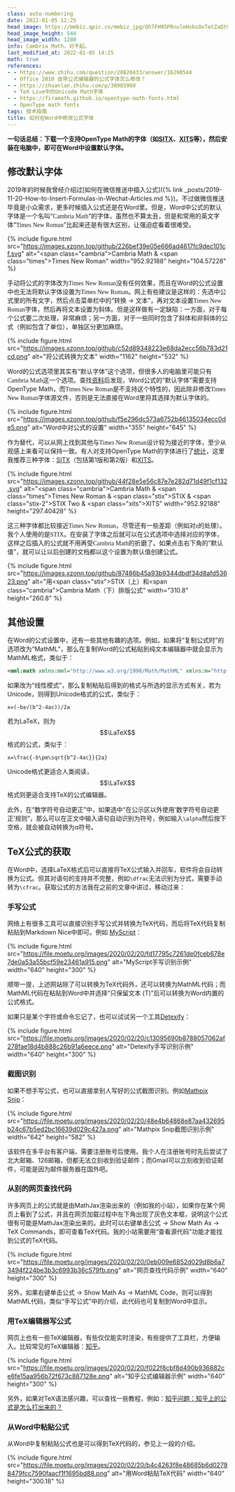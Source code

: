 ```yaml
---
class: auto-numbering
date: 2022-01-05 12:25
head_image: https://mmbiz.qpic.cn/mmbiz_jpg/Qh7FH95PRnuloHxksOxTetZaQtOicZ5boXOu9szzEziaUHWtyO0PeHg3PB5xv1oWUlVfib6ITYKhqpkia3CuEpma9w/0
head_image_height: 544
head_image_width: 1280
info: Cambria Math，对不起。
last_modified_at: 2022-01-05 14:25
math: true
references: 
- - https://www.zhihu.com/question/20820433/answer/16290544
  - Office 2010 自带公式编辑器的公式字体怎么修改？
- - https://zhuanlan.zhihu.com/p/30985960
  - TeX Live中的Unicode Math字体
- - https://firamath.github.io/opentype-math-fonts.html
  - OpenType math fonts
tags: 技术指南
title: 如何在Word中修改公式字体
---
```

<style>
  .times {
    font-family: "Times New Roman", Times, serif;
  }

  .cambria {
    font-family: "Cambria Math", Cambria, serif;
  }

  .stix {
    font-family: "STIX Math", STIX, "Times New Roman", Times, serif;
  }

  .stix-2 {
    font-family: "STIX Two Math", "STIX Two", "Times New Roman", Times, serif;
  }

  .xits {
    font-family: "XITS Math", XITS, "Times New Roman", Times, serif;
  }
</style>

**一句话总结：下载一个支持OpenType Math的字体（如[SITX](https://www.stixfonts.org/)、[XITS](https://github.com/aliftype/xits)等），然后安装在电脑中，即可在Word中设置默认字体。**

## 修改默认字体
2019年的时候我曾经介绍过[如何在微信推送中插入公式]({% link _posts/2019-11-20-How-to-Insert-Formulas-in-Wechat-Articles.md %})。不过做微信推送毕竟是小众需求，更多时候插入公式还是在Word里。但是，Word中公式的默认字体是一个名叫“<span class="cambria">Cambria Math</span>”的字体，虽然也不算太丑，但是和常用的英文字体“<span class="times">Times New Roman</span>”比起来还是有很大区别，让强迫症看着很难受。

{% include figure.html src="https://images.xzonn.top/github/226bef39e05e666ad4617fc9dec101cf.svg" alt="<span class=\"cambria\">Cambria Math</span> & <span class=\"times\">Times New Roman</span>" width="952.92188" height="104.57228" %}

手动将公式的字体改为<span class="times">Times New Roman</span>没有任何效果，而且在Word的公式设置中也无法将默认字体设置为<span class="times">Times New Roman</span>。网上有些建议是这样的：先选中公式里的所有文字，然后点击菜单栏中的“转换 → 文本”，再对文本设置<span class="times">Times New Roman</span>字体，然后再将文本设置为斜体。但是这样做有一定缺陷：一方面，对于每个公式要二次处理，非常麻烦；另一方面，对于一些同时包含了斜体和非斜体的公式（例如包含了单位），单独区分更加麻烦。

{% include figure.html src="https://images.xzonn.top/github/c52d89348223e68da2ecc56b783d21cd.png" alt="将公式转换为文本" width="1162" height="532" %}

Word的公式选项里其实有“默认字体”这个选项，但很多人的电脑里可能只有<span class="cambria">Cambria Math</span>这一个选项。查找[资料](https://www.zhihu.com/question/20820433/answer/16290544)后发现，Word公式的“默认字体”需要支持OpenType Math，而<span class="times">Times New Roman</span>是不支持这个特性的，因此除非修改<span class="times">Times New Roman</span>字体源文件，否则是无法直接在Word里将其选择为默认字体的。

{% include figure.html src="https://images.xzonn.top/github/f5e296dc573a6752b46135034ecc0de5.png" alt="Word中对公式的设置" width="355" height="645" %}

作为替代，可以从网上找到其他与<span class="times">Times New Roman</span>设计较为接近的字体，至少从观感上来看可以保持一致。有人对支持OpenType Math的字体进行了[统计](https://firamath.github.io/opentype-math-fonts.html)，这里我推荐三种字体：[SITX](https://www.stixfonts.org/)（包括第1版和第2版）和[XITS](https://github.com/aliftype/xits)。

{% include figure.html src="https://images.xzonn.top/github/44f28e5e56c87e7e282d71d49f1cf132.svg" alt="<span class=\"cambria\">Cambria Math</span> & <span class=\"times\">Times New Roman</span> & <span class=\"stix\">STIX</span> & <span class=\"stix-2\">STIX Two</span> & <span class=\"xits\">XITS</span>" width="952.92188" height="297.40428" %}

这三种字体都比较接近<span class="times">Times New Roman</span>，尽管还有一些差距（例如对<span class="times">z</span>的处理）。我个人使用的是<span class="stix">STIX</span>。在安装了字体之后就可以在公式选项中选择对应的字体，这样之后插入的公式就不用再受<span class="cambria">Cambria Math</span>的折磨了。如果点击右下角的“默认值”，就可以让以后创建的文档都以这个设置为默认值创建公式。

{% include figure.html src="https://images.xzonn.top/github/87486b45a93b9344dbdf34d8afd53623.png" alt="用<span class=\"stix\">STIX</span>（上）和<span class=\"cambria\">Cambria Math</span>（下）排版公式" width="310.8" height="260.8" %}

## 其他设置
在Word的公式设置中，还有一些其他有趣的选项。例如，如果将“复制公式时”的选项改为“MathML”，那么在复制Word的公式粘贴到纯文本编辑器中就会显示为MathML格式，类似于：

```xml
<mml:math xmlns:mml="http://www.w3.org/1998/Math/MathML" xmlns:m="http://schemas.openxmlformats.org/officeDocument/2006/math"><mml:mi>x</mml:mi><mml:mo>=</mml:mo><mml:mfrac><mml:mrow><mml:mo>-</mml:mo><mml:mi>b</mml:mi><mml:mo>±</mml:mo><mml:msqrt><mml:msup><mml:mrow><mml:mi>b</mml:mi></mml:mrow><mml:mrow><mml:mn>2</mml:mn></mml:mrow></mml:msup><mml:mo>-</mml:mo><mml:mn>4</mml:mn><mml:mi>a</mml:mi><mml:mi>c</mml:mi></mml:msqrt></mml:mrow><mml:mrow><mml:mn>2</mml:mn><mml:mi>a</mml:mi></mml:mrow></mml:mfrac></mml:math>
```

如果改为“线性模式”，那么复制粘贴后得到的格式与所选的显示方式有关，若为Unicode，则得到Unicode格式的公式，类似于：

```
x=(-b±√(b^2-4ac))/2a
```

若为LaTeX，则为$$\LaTeX$$格式的公式，类似于：

```
x=\frac{-b\pm\sqrt{b^2-4ac}}{2a}
```

Unicode格式更适合人类阅读，$$\LaTeX$$格式则更适合支持TeX的公式编辑器。

此外，在“数学符号自动更正”中，如果选中“在公示区以外使用‘数字符号自动更正’规则”，那么可以在正文中输入语句自动识别为符号，例如输入`\alpha`然后按下空格，就会被自动转换为α符号。

## TeX公式的获取
在Word中，选择LaTeX格式后可以直接将TeX公式输入并回车，软件将会自动转换为公式。但其对语句的支持并不完整，例如`\dfrac`无法识别为分式，需要手动转为`\cfrac`。获取公式的方法我在之前的文章中讲过，移动过来：

### 手写公式
网络上有很多工具可以直接识别手写公式并转换为TeX代码，而后将TeX代码复制粘贴到Markdown Nice中即可。例如 [MyScript](https://webdemo.myscript.com/views/math/index.html)：

{% include figure.html src="https://file.moetu.org/images/2020/02/20/fd17795c7261de0fceb678e7de0a53a55bcf59e23461a915.png" alt="MyScript手写识别示例" width="640" height="300" %}

顺带一提，上述网站除了可以转换为TeX代码外，还可以转换为MathML代码；而MathML代码在粘贴到Word中并选择“只保留文本 (T)”后可以转换为Word内置的公式格式。

如果只是某个字符或命令忘记了，也可以试试另一个工具[Detexify](http://detexify.kirelabs.org/classify.html)：

{% include figure.html src="https://file.moetu.org/images/2020/02/20/c13095690b8788057062af278fae18d4b888c26b91a6eece.png" alt="Detexify手写识别示例" width="640" height="300" %}

### 截图识别
如果不想手写公式，也可以直接拿别人写好的公式截图识别。例如[Mathpix Snip](https://mathpix.com/)：

{% include figure.html src="https://file.moetu.org/images/2020/02/20/48e4b64868e87aa432695b24c67b5ed2bc16639d029c427a.png" alt="Mathpix Snip截图识别示例" width="642" height="582" %}

该软件在多平台有客户端，需要注册账号后使用。我个人在注册账号时先后尝试了北大邮箱、126邮箱，但都无法立刻收到验证邮件；而Gmail可以立刻收到验证邮件，可能是因为邮件服务器在国外吧。

### 从别的网页查找代码
许多网页上的公式就是由MathJax渲染出来的（例如我的小站），如果你在某个网页上看到了公式，并且在网页加载过程中左下角出现了灰色文本框，说明这个公式很有可能是MathJax渲染出来的。此时可以右键单击公式 → Show Math As → TeX Commands，即可查看TeX代码。<span class="footnote">我的小站需要用“查看源代码”功能才能找到公式的TeX代码。</span>

{% include figure.html src="https://file.moetu.org/images/2020/02/20/0eb009e6852d029d8b6a73494f224be3b3c6993b36c579fb.png" alt="网页查找代码示例" width="640" height="300" %}

另外，如果右键单击公式 → Show Math As → MathML Code，则可以得到MathML代码，类似“手写公式”中的介绍，此代码也可复制到Word中显示。

### 用TeX编辑器写公式
网页上也有一些TeX编辑器，有些仅仅能实时渲染，有些提供了工具栏，方便输入。比较常见的TeX编辑器：[知乎](https://zhuanlan.zhihu.com/write)。

{% include figure.html src="https://file.moetu.org/images/2020/02/20/f022f8cbf8d490b936882ce6fe15aa956b72f673c887128e.png" alt="知乎公式编辑器示例" width="640" height="300" %}

另外，如果对TeX语法感兴趣，可以查找一些教程，例如：[知乎问题：知乎上的公式是怎么打出来的？](https://www.zhihu.com/question/31298277)

### 从Word中粘贴公式
从Word中复制粘贴公式也是可以得到TeX代码的，参见上一段的介绍。

{% include figure.html src="https://file.moetu.org/images/2020/02/20/b4c4263f8e48685b6d02798479fcc7590faacf1f1695bd88.png" alt="用Word粘贴TeX代码" width="640" height="300.18" %}